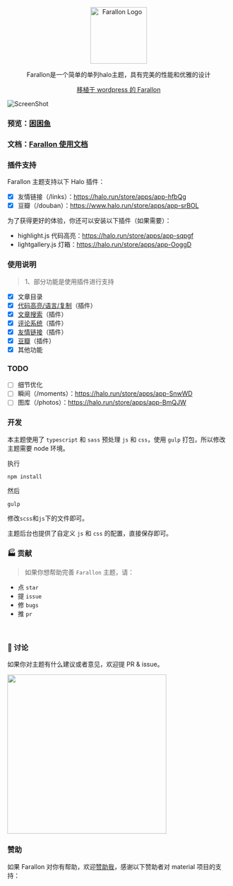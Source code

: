 <p align="center">
  <img alt="Farallon Logo" src="https://api.minio.yyds.pink/halo-docs/2024/05/favicon.png" width="128">
</p>

<p align="center">Farallon是一个简单的单列halo主题，具有完美的性能和优雅的设计</p>
<p align="center"><a target="_blank" href="https://github.com/bigfa/Farallon">移植于 wordpress 的 Farallon</a></p>

![ScreenShot](https://api.minio.yyds.pink/halo-docs/2024/05/farallon.png)

### 预览：[困困鱼](https://demo.kunkunyu.com?preview-theme=theme-farallon)

### 文档：[Farallon 使用文档](https://docs.kunkunyu.com/docs/farallon)


### 插件支持
Farallon 主题支持以下 Halo 插件：

- [X] 友情链接（/links）：https://halo.run/store/apps/app-hfbQg
- [X] 豆瓣（/douban）：https://www.halo.run/store/apps/app-srBOL

为了获得更好的体验，你还可以安装以下插件（如果需要）：
- highlight.js 代码高亮：https://halo.run/store/apps/app-sqpgf
- lightgallery.js 灯箱：https://halo.run/store/apps/app-OoggD

### 使用说明
> 1、部分功能是使用插件进行支持  
- [X] 文章目录
- [X] [代码高亮/语言/复制](https://github.com/halo-sigs/plugin-highlightjs)（插件）
- [x] [文章搜索](https://github.com/halo-sigs/plugin-search-widget)（插件）
- [X] [评论系统](https://github.com/halo-sigs/plugin-comment-widget)（插件）
- [x] [友情链接](https://github.com/halo-sigs/plugin-links)（插件）
- [x] [豆瓣](https://github.com/chengzhongxue/plugin-douban)（插件）
- [x] 其他功能

### TODO
- [ ] 细节优化
- [ ] 瞬间（/moments）：https://halo.run/store/apps/app-SnwWD  
- [ ] 图库（/photos）：https://halo.run/store/apps/app-BmQJW

### 开发
本主题使用了 `typescript` 和 `sass` 预处理 `js` 和 `css`，使用 `gulp` 打包，所以修改主题需要 node 环境。

执行
```
npm install
```

然后
```
gulp
```

修改`scss`和`js`下的文件即可。

主题后台也提供了自定义 `js` 和 `css` 的配置，直接保存即可。

### 🏭 贡献

> 如果你想帮助完善 `Farallon` 主题，请：

- 点 `star`
- 提 `issue`
- 修 `bugs`
- 推 `pr`

<br>

### 💬 讨论

如果你对主题有什么建议或者意见，欢迎提 PR & issue。

<img width="360" src="https://api.minio.yyds.pink/kunkunyu/files/2025/02/%E5%BE%AE%E4%BF%A1%E5%9B%BE%E7%89%87_20250212142105-pbceif.jpg" />


### 赞助
如果 Farallon 对你有帮助，欢迎[赞助我](https://afdian.net/a/moony_la)，感谢以下赞助者对 material 项目的支持：
